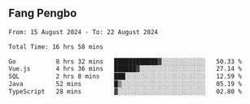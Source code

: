 ## Fang Pengbo

<!--START_SECTION:waka-->

```txt
From: 15 August 2024 - To: 22 August 2024

Total Time: 16 hrs 58 mins

Go           8 hrs 32 mins   ████████████▓░░░░░░░░░░░░   50.33 %
Vue.js       4 hrs 36 mins   ██████▓░░░░░░░░░░░░░░░░░░   27.14 %
SQL          2 hrs 8 mins    ███░░░░░░░░░░░░░░░░░░░░░░   12.59 %
Java         52 mins         █▒░░░░░░░░░░░░░░░░░░░░░░░   05.19 %
TypeScript   28 mins         ▓░░░░░░░░░░░░░░░░░░░░░░░░   02.80 %
```

<!--END_SECTION:waka-->